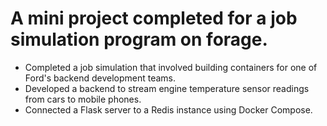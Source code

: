 # A mini project completed for a job simulation program on forage.

* Completed a job simulation that involved building containers for one of Ford's backend development teams.
* Developed a backend to stream engine temperature sensor readings from cars to mobile phones.
* Connected a Flask server to a Redis instance using Docker Compose.
